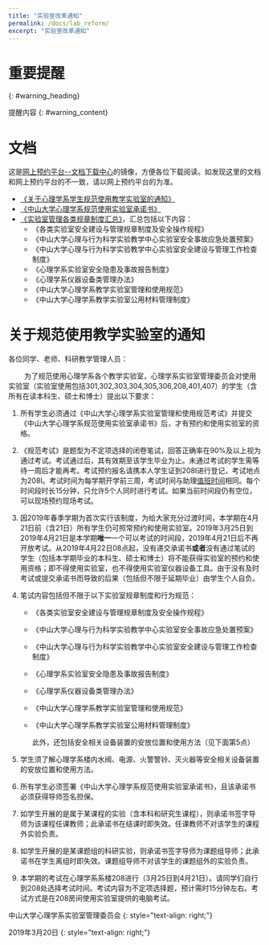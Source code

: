 ```yaml
---
title: "实验室改革通知"
permalink: /docs/lab_reform/
excerpt: "实验室改革通知"
---
```


# 重要提醒
{: #warning_heading}

提醒内容
{: #warning_content}

# 文档

这是[网上预约平台--文档下载中心](http://222.200.170.55:8081/Article/ShowList?ArticleCategoryId=8af1dbc8-9540-4471-b234-4586228e5c09&XPath=000)的镜像，方便各位下载阅读。如发现这里的文档和网上预约平台的不一致，请以网上预约平台的为准。

- [《关于心理学系学生规范使用教学实验室的通知》](https://neutrino3316.github.io/balyspusys/files/关于心理学系学生规范使用教学实验室的通知.pdf)
- [《中山大学心理学系规范使用实验室承诺书》](https://neutrino3316.github.io/balyspusys/files/中山大学心理学系规范使用实验室承诺书.pdf)
- [《实验室管理各类规章制度汇总》](https://neutrino3316.github.io/balyspusys/files/实验室管理各类规章制度汇总.pdf)，汇总包括以下内容：
    - 《各类实验室安全建设与管理规章制度及安全操作规程》
    - 《中山大学心理与行为科学实验教学中心实验室安全事故应急处置预案》
    - 《中山大学心理与行为科学实验教学中心实验室安全建设与管理工作检查制度》
    - 《心理学系实验室安全隐患及事故报告制度》
    - 《心理学系仪器设备类管理办法》
    - 《中山大学心理学系教学实验室管理和使用规范》
    - 《中山大学心理学系教学实验室公用材料管理制度》

# 关于规范使用教学实验室的通知

各位同学、老师、科研教学管理人员：

&nbsp;&nbsp;&nbsp;&nbsp;&nbsp;&nbsp;&nbsp;&nbsp;为了规范使用心理学系各个教学实验室，心理学系实验室管理委员会对使用实验室（实验室使用包括301,302,303,304,305,306,208,401,407）的学生（含所有在读本科生、硕士和博士）提出以下要求：

1. 所有学生必须通过《中山大学心理学系实验室管理和使用规范考试》并提交《中山大学心理学系规范使用实验室承诺书》后，才有预约和使用实验室的资格。

2. 《规范考试》是题型为不定项选择的闭卷笔试，回答正确率在90%及以上视为通过考试。考试通过后，其有效期至该学生毕业为止。未通过考试的学生需等待一周后才能再考。考试预约报名请携本人学生证到208I进行登记，考试地点为208I。考试时间为每学期开学前三周，考试时间与助理[值班时间](https://neutrino3316.github.io/balyspusys/docs/rota/)相同。每个时间段时长15分钟，只允许5个人同时进行考试。如果当前时间段仍有空位，可以现场预约现场考试。

3. 因2019年春季学期为首次实行该制度，为给大家充分过渡时间，本学期在4月21日前（含21日）所有学生仍可照常预约和使用实验室。2019年3月25日到2019年4月21日是本学期**唯一**一个可以考试的时间段，2019年4月21日后不再开放考试。从2019年4月22日08点起，没有递交承诺书**或者**没有通过笔试的学生（包括本学期毕业的本科生、硕士和博士）将不能获得实验室的预约和使用资格；即不得使用实验室，也不得使用实验室仪器设备工具。由于没有及时考试或提交承诺书而导致的后果（包括但不限于延期毕业）由学生个人自负。

4. 笔试内容包括但不限于以下实验室规章制度和行为规范：
    - 《各类实验室安全建设与管理规章制度及安全操作规程》
    - 《中山大学心理与行为科学实验教学中心实验室安全事故应急处置预案》
    - 《中山大学心理与行为科学实验教学中心实验室安全建设与管理工作检查制度》
    - 《心理学系实验室安全隐患及事故报告制度》
    - 《心理学系仪器设备类管理办法》
    - 《中山大学心理学系教学实验室管理和使用规范》
    - 《中山大学心理学系教学实验室公用材料管理制度》

        此外，还包括安全相关设备装置的安放位置和使用方法（见下面第5点）

5. 学生须了解心理学系楼内水阀、电源、火警警铃、灭火器等安全相关设备装置的安放位置和使用方法。

6. 所有学生必须签署《中山大学心理学系规范使用实验室承诺书》，且该承诺书必须获得导师签名担保。

7. 如学生开展的是属于某课程的实验（含本科和研究生课程），则承诺书签字导师为该课程任课教师；此承诺书在结课时即失效。任课教师不对该学生的课程外实验负责。

8. 如学生开展的是某课题组的科研实验，则承诺书签字导师为课题组导师；此承诺书在学生离组时即失效。课题组导师不对该学生的课题组外的实验负责。

9. 本学期的考试在心理学系系楼208进行（3月25日到4月21日）。请同学们自行到208处选择考试时间。考试内容为不定项选择题，预计需时15分钟左右。考试方式是在208房间使用实验室提供的电脑考试。

中山大学心理学系实验室管理委员会
{: style="text-align: right;"}

2019年3月20日
{: style="text-align: right;"}